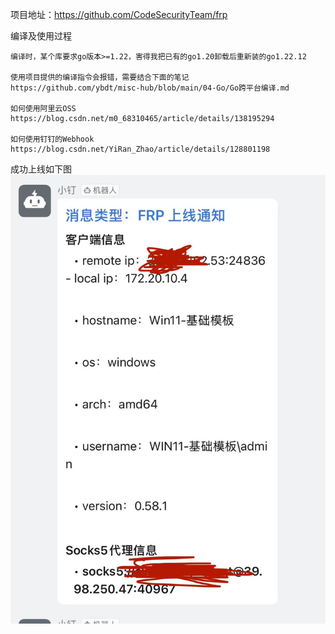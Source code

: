项目地址：https://github.com/CodeSecurityTeam/frp

编译及使用过程
```
编译时，某个库要求go版本>=1.22，害得我把已有的go1.20卸载后重新装的go1.22.12

使用项目提供的编译指令会报错，需要结合下面的笔记
https://github.com/ybdt/misc-hub/blob/main/04-Go/Go跨平台编译.md

如何使用阿里云OSS
https://blog.csdn.net/m0_68310465/article/details/138195294

如何使用钉钉的Webhook
https://blog.csdn.net/YiRan_Zhao/article/details/128801198
```

成功上线如下图  
![image](01.jpg)  